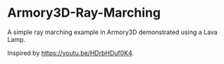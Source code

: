 # Armory3D-Ray-Marching
A simple ray marching example in Armory3D demonstrated using a Lava Lamp. 

Inspired by https://youtu.be/HDrbHDuf0K4.
